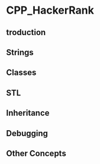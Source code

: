 # CPP_HackerRank


## troduction
## Strings
## Classes
## STL 
## Inheritance
## Debugging
## Other Concepts